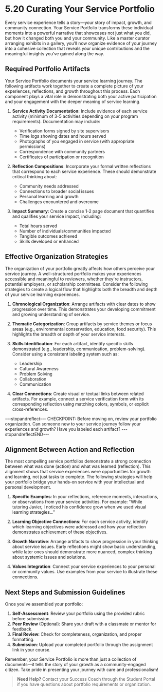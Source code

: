 # 5.20 Curating Your Service Portfolio

Every service experience tells a story—your story of impact, growth, and community connection. Your Service Portfolio transforms these individual moments into a powerful narrative that showcases not just what you did, but how it changed both you and your community. Like a master curator arranging exhibits in a gallery, you'll now organize evidence of your journey into a cohesive collection that reveals your unique contributions and the meaningful insights you've gained along the way.

## Required Portfolio Artifacts

Your Service Portfolio documents your service learning journey. The following artifacts work together to create a complete picture of your experiences, reflections, and growth throughout this process. Each component plays a vital role in demonstrating both your active participation and your engagement with the deeper meaning of service learning.

1. **Service Activity Documentation**: Include evidence of each service activity (minimum of 3-5 activities depending on your program requirements). Documentation may include:
   - Verification forms signed by site supervisors
   - Time logs showing dates and hours served
   - Photographs of you engaged in service (with appropriate permissions)
   - Correspondence with community partners
   - Certificates of participation or recognition

2. **Reflection Compositions**: Incorporate your formal written reflections that correspond to each service experience. These should demonstrate critical thinking about:
   - Community needs addressed
   - Connections to broader social issues
   - Personal learning and growth
   - Challenges encountered and overcome

3. **Impact Summary**: Create a concise 1-2 page document that quantifies and qualifies your service impact, including:
   - Total hours served
   - Number of individuals/communities impacted
   - Tangible outcomes achieved
   - Skills developed or enhanced

## Effective Organization Strategies

The organization of your portfolio greatly affects how others perceive your service journey. A well-structured portfolio makes your experiences accessible and meaningful to reviewers, whether they're instructors, potential employers, or scholarship committees. Consider the following strategies to create a logical flow that highlights both the breadth and depth of your service learning experiences.

1. **Chronological Organization**: Arrange artifacts with clear dates to show progression over time. This demonstrates your developing commitment and growing understanding of service.

2. **Thematic Categorization**: Group artifacts by service themes or focus areas (e.g., environmental conservation, education, food security). This highlights the breadth or depth of your service interests.

3. **Skills Identification**: For each artifact, identify specific skills demonstrated (e.g., leadership, communication, problem-solving). Consider using a consistent labeling system such as:
   - Leadership
   - Cultural Awareness
   - Problem Solving
   - Collaboration
   - Communication

4. **Clear Connections**: Create visual or textual links between related artifacts. For example, connect a service verification form with its corresponding reflection using matching colors, symbols, or explicit cross-references.

---stopandreflect---
CHECKPOINT: Before moving on, review your portfolio organization. Can someone new to your service journey follow your experiences and growth? Have you labeled each artifact?
---stopandreflectEND---

## Alignment Between Action and Reflection

The most compelling service portfolios demonstrate a strong connection between what was done (action) and what was learned (reflection). This alignment shows that service experiences were opportunities for growth and learning, not just tasks to complete. The following strategies will help your portfolio bridge your hands-on service with your intellectual and personal development.

1. **Specific Examples**: In your reflections, reference moments, interactions, or observations from your service activities. For example: "While tutoring Javier, I noticed his confidence grow when we used visual learning strategies..."

2. **Learning Objective Connections**: For each service activity, identify which learning objectives were addressed and how your reflection demonstrates achievement of these objectives.

3. **Growth Narrative**: Arrange artifacts to show progression in your thinking about service issues. Early reflections might show basic understanding, while later ones should demonstrate more nuanced, complex thinking about systemic issues and solutions.

4. **Values Integration**: Connect your service experiences to your personal or community values. Use examples from your service to illustrate these connections.

## Next Steps and Submission Guidelines

Once you've assembled your portfolio:

1. **Self-Assessment**: Review your portfolio using the provided rubric before submission.
2. **Peer Review** (Optional): Share your draft with a classmate or mentor for feedback.
3. **Final Review**: Check for completeness, organization, and proper formatting.
4. **Submission**: Upload your completed portfolio through the assignment link in your course.

Remember, your Service Portfolio is more than just a collection of documents—it tells the story of your growth as a community-engaged citizen. Take pride in presenting your journey with care and professionalism!

> **Need Help?** Contact your Success Coach through the Student Portal if you have questions about portfolio requirements or organization.

